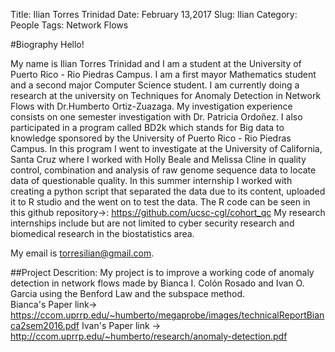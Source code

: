 Title: Ilian Torres Trinidad
Date: February 13,2017
Slug: Ilian
Category: People
Tags: Network Flows


#Biography
Hello!

My name is Ilian Torres Trinidad and I am a student at the University of Puerto Rico - Rio Piedras Campus. I am a first mayor Mathematics student and a second major Computer Science student. I am currently doing a research
at the university on Techniques for Anomaly Detection in Network Flows with Dr.Humberto Ortiz-Zuazaga. My investigation experience consists on one semester investigation with Dr. Patricia Ordoñez.
I also participated in a program called BD2k which stands for Big data to knowledge sponsored by the University of Puerto Rico - Rio Piedras Campus. In this program I went to investigate at the University of California, Santa Cruz where I worked with Holly Beale and Melissa Cline in quality control, combination and analysis of raw genome sequence data to locate data of questionable quality. 
In this summer internship I worked with creating a python script that separated the data due to its content, uploaded it to R studio and the went on to test the data. 
The R code can be seen in this github repository->: <https://github.com/ucsc-cgl/cohort_qc>
My research internships include but are not limited to cyber security research and biomedical research in the biostatistics area. 

My email is <torresilian@gmail.com>.


##Project Descrition:
My project is to improve a working code of anomaly detection in network flows made by Bianca I. Colón Rosado and Ivan O. Garcia using the Benford Law and the subspace method.  
Bianca's Paper link-> <https://ccom.uprrp.edu/~humberto/megaprobe/images/technicalReportBianca2sem2016.pdf>
Ivan's Paper link -> <http://ccom.uprrp.edu/~humberto/research/anomaly-detection.pdf>
